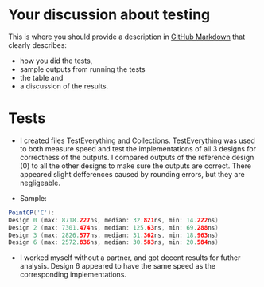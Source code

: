 
# Your discussion about testing

This is where you should provide a description in
[GitHub Markdown](https://guides.github.com/features/mastering-markdown/)
that clearly describes:

* how you did the tests,
* sample outputs from running the tests
* the table and
* a discussion of the results.


# Tests
* I created files TestEverything and Collections.
TestEverything was used to both measure speed and test the implementations of all 3  designs for correctness of the outputs. I compared outputs of the reference design (0) to all the other designs to make sure the outputs are correct. There appeared slight defferences caused by rounding errors, but they are negligeable.

* Sample:
```java
PointCP('C'): 
Design 0 (max: 8718.227ns, median: 32.821ns, min: 14.222ns)
Design 2 (max: 7301.474ns, median: 125.63ns, min: 69.288ns)
Design 3 (max: 2826.577ns, median: 31.362ns, min: 18.963ns)
Design 6 (max: 2572.836ns, median: 30.583ns, min: 20.584ns)
```

* I worked myself without a partner, and got decent results for futher analysis. Design 6 appeared to have the same speed as the corresponding implementations.
